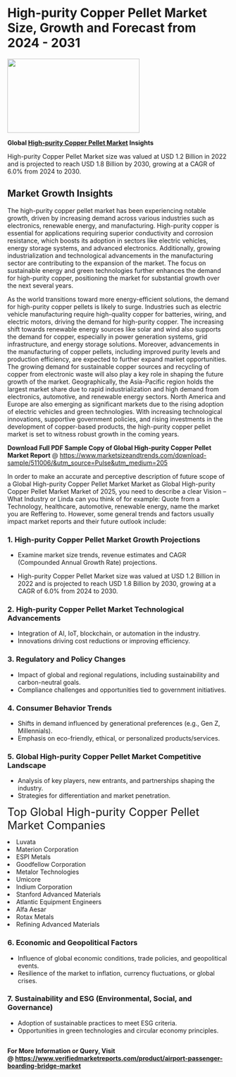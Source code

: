 <H1>High-purity Copper Pellet Market Size, Growth and Forecast from 2024 - 2031</H1><img class="aligncenter size-medium wp-image-584254" src="https://thirdeyenews.in/wp-content/uploads/2024/09/Global-Market-Research-300x168.jpeg" alt="" width="300" height="168" /><p><strong>Global&nbsp;<a href="https://www.marketsizeandtrends.com/download-sample/511006/&amp;utm_source=Pulse&amp;utm_medium=205">High-purity Copper Pellet Market</a> Insights</strong></p><p>High-purity Copper Pellet Market size was valued at USD 1.2 Billion in 2022 and is projected to reach USD 1.8 Billion by 2030, growing at a CAGR of 6.0% from 2024 to 2030.</p><p><h2>Market Growth Insights</h2> <p>The high-purity copper pellet market has been experiencing notable growth, driven by increasing demand across various industries such as electronics, renewable energy, and manufacturing. High-purity copper is essential for applications requiring superior conductivity and corrosion resistance, which boosts its adoption in sectors like electric vehicles, energy storage systems, and advanced electronics. Additionally, growing industrialization and technological advancements in the manufacturing sector are contributing to the expansion of the market. The focus on sustainable energy and green technologies further enhances the demand for high-purity copper, positioning the market for substantial growth over the next several years. </p> <p>As the world transitions toward more energy-efficient solutions, the demand for high-purity copper pellets is likely to surge. Industries such as electric vehicle manufacturing require high-quality copper for batteries, wiring, and electric motors, driving the demand for high-purity copper. The increasing shift towards renewable energy sources like solar and wind also supports the demand for copper, especially in power generation systems, grid infrastructure, and energy storage solutions. Moreover, advancements in the manufacturing of copper pellets, including improved purity levels and production efficiency, are expected to further expand market opportunities. The growing demand for sustainable copper sources and recycling of copper from electronic waste will also play a key role in shaping the future growth of the market. Geographically, the Asia-Pacific region holds the largest market share due to rapid industrialization and high demand from electronics, automotive, and renewable energy sectors. North America and Europe are also emerging as significant markets due to the rising adoption of electric vehicles and green technologies. With increasing technological innovations, supportive government policies, and rising investments in the development of copper-based products, the high-purity copper pellet market is set to witness robust growth in the coming years. </p><p><span class=""><strong>Download Full PDF Sample Copy of Global High-purity Copper Pellet Market Report</strong> @ <a href="https://www.marketsizeandtrends.com/download-sample/511006/&amp;utm_source=Pulse&amp;utm_medium=205" target="_blank">https://www.marketsizeandtrends.com/download-sample/511006/&amp;utm_source=Pulse&amp;utm_medium=205</a></span></p><p>In order to make an accurate and perceptive description of future scope of a Global&nbsp;High-purity Copper Pellet Market Market as Global&nbsp;High-purity Copper Pellet Market Market of 2025, you need to describe a clear Vision &ndash; What Industry or Linda can you think of for example: Quote from a Technology, healthcare, automotive, renewable energy, name the market you are Reffering to. However, some general trends and factors usually impact market reports and their future outlook include:</p><h3>1.&nbsp;<strong>High-purity Copper Pellet Market Growth Projections</strong></h3><ul><li>Examine market size trends, revenue estimates and CAGR (Compounded Annual Growth Rate) projections.</li><li><p>High-purity Copper Pellet Market size was valued at USD 1.2 Billion in 2022 and is projected to reach USD 1.8 Billion by 2030, growing at a CAGR of 6.0% from 2024 to 2030.</p></li></ul><h3>2.&nbsp;<strong>High-purity Copper Pellet Market Technological Advancements</strong></h3><ul><li>Integration of AI, IoT, blockchain, or automation in the industry.</li><li>Innovations driving cost reductions or improving efficiency.</li></ul><h3>3.&nbsp;<strong>Regulatory and Policy Changes</strong></h3><ul><li>Impact of global and regional regulations, including sustainability and carbon-neutral goals.</li><li>Compliance challenges and opportunities tied to government initiatives.</li></ul><h3>4.&nbsp;<strong>Consumer Behavior Trends</strong></h3><ul><li>Shifts in demand influenced by generational preferences (e.g., Gen Z, Millennials).</li><li>Emphasis on eco-friendly, ethical, or personalized products/services.</li></ul><h3>5.&nbsp;<strong>Global High-purity Copper Pellet Market Competitive Landscape</strong></h3><ul><li>Analysis of key players, new entrants, and partnerships shaping the industry.</li><li>Strategies for differentiation and market penetration.</li></ul><p data-pm-slice="1 1 []"><span style="color: inherit; font-family: inherit; font-size: 25px;">Top Global High-purity Copper Pellet Market Companies</span></p><div class="" data-test-id=""><p><li>Luvata</li><li> Materion Corporation</li><li> ESPI Metals</li><li> Goodfellow Corporation</li><li> Metalor Technologies</li><li> Umicore</li><li> Indium Corporation</li><li> Stanford Advanced Materials</li><li> Atlantic Equipment Engineers</li><li> Alfa Aesar</li><li> Rotax Metals</li><li> Refining Advanced Materials</li></p></div><h3>6.&nbsp;<strong>Economic and Geopolitical Factors</strong></h3><ul><li>Influence of global economic conditions, trade policies, and geopolitical events.</li><li>Resilience of the market to inflation, currency fluctuations, or global crises.</li></ul><h3>7.&nbsp;<strong>Sustainability and ESG (Environmental, Social, and Governance)</strong></h3><ul><li>Adoption of sustainable practices to meet ESG criteria.</li><li>Opportunities in green technologies and circular economy principles.</li></ul><h2><strong style="font-size: 14px;">For More Information or Query, Visit @&nbsp;</strong><a style="background-color: #ffffff; font-size: 14px;" href="https://www.marketsizeandtrends.com/report/high-purity-copper-pellet-market/" target="_blank">https://www.verifiedmarketreports.com/product/airport-passenger-boarding-bridge-market</a></h2>
